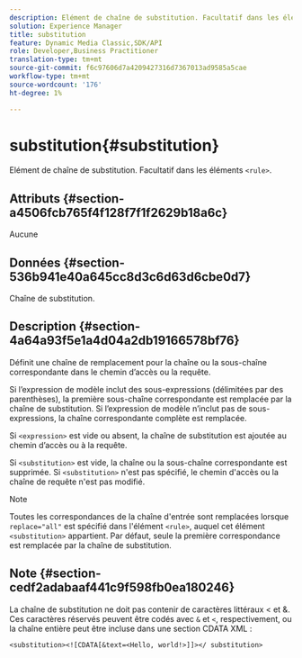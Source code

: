 ```yaml
---
description: Elément de chaîne de substitution. Facultatif dans les éléments <rule>.
solution: Experience Manager
title: substitution
feature: Dynamic Media Classic,SDK/API
role: Developer,Business Practitioner
translation-type: tm+mt
source-git-commit: f6c97606d7a4209427316d7367013ad9585a5cae
workflow-type: tm+mt
source-wordcount: '176'
ht-degree: 1%

---
```



# substitution{#substitution}

Elément de chaîne de substitution. Facultatif dans les éléments `<rule>`.

## Attributs {#section-a4506fcb765f4f128f7f1f2629b18a6c}

Aucune

## Données {#section-536b941e40a645cc8d3c6d63d6cbe0d7}

Chaîne de substitution.

## Description {#section-4a64a93f5e1a4d04a2db19166578bf76}

Définit une chaîne de remplacement pour la chaîne ou la sous-chaîne correspondante dans le chemin d’accès ou la requête.

Si l’expression de modèle inclut des sous-expressions (délimitées par des parenthèses), la première sous-chaîne correspondante est remplacée par la chaîne de substitution. Si l’expression de modèle n’inclut pas de sous-expressions, la chaîne correspondante complète est remplacée.

Si `<expression>` est vide ou absent, la chaîne de substitution est ajoutée au chemin d’accès ou à la requête.

Si `<substitution>` est vide, la chaîne ou la sous-chaîne correspondante est supprimée. Si `<substitution>` n&#39;est pas spécifié, le chemin d&#39;accès ou la chaîne de requête n&#39;est pas modifié.

>[!NOTE]
>
>Toutes les correspondances de la chaîne d&#39;entrée sont remplacées lorsque `replace="all"` est spécifié dans l&#39;élément `<rule>`, auquel cet élément `<substitution>` appartient. Par défaut, seule la première correspondance est remplacée par la chaîne de substitution.

## Note {#section-cedf2adabaaf441c9f598fb0ea180246}

La chaîne de substitution ne doit pas contenir de caractères littéraux &lt; et &amp;. Ces caractères réservés peuvent être codés avec `&` et `<`, respectivement, ou la chaîne entière peut être incluse dans une section CDATA XML :

`<substitution><![CDATA[&text=<Hello, world!>]]></ substitution>`
